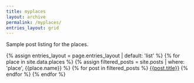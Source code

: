 ```yaml
---
title: myplaces
layout: archive
permalink: /myplaces/
entries_layout: grid
---
```


Sample post listing for the places.

{% assign entries_layout = page.entries_layout | default: 'list' %}
{% for place in site.data.places %}
    {% assign filtered_posts = site.posts | where: 'place', {{place.name}} %}
        {% for post in filtered_posts %}
            <a href="{{post.url}}">{{post.title}}</a>
        {% endfor %}
{% endfor %}
